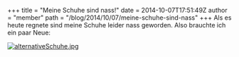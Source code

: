 +++
title = "Meine Schuhe sind nass!"
date = 2014-10-07T17:51:49Z
author = "member"
path = "/blog/2014/10/07/meine-schuhe-sind-nass"
+++
Als es heute regnete sind meine Schuhe leider nass geworden. Also
brauchte ich ein paar Neue:

  
[![](https://flipdot.org/blog/uploads/alternativeSchuhe.serendipityThumb.jpg
"alternativeSchuhe.jpg")](https://flipdot.org/blog/uploads/alternativeSchuhe.jpg "alternativeSchuhe.jpg")
